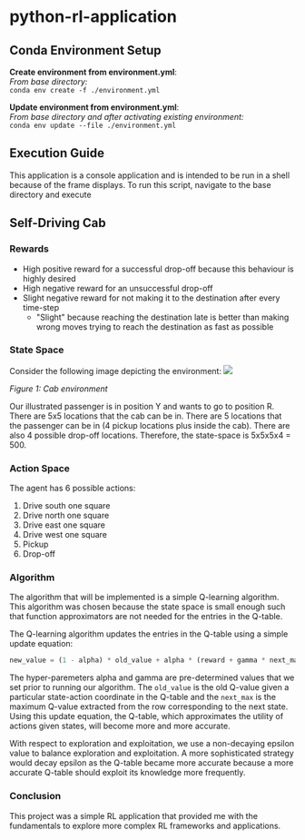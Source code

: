 # python-rl-application
## Conda Environment Setup
**Create environment from environment.yml**:  
*From base directory:*  
```conda env create -f ./environment.yml```

**Update environment from environment.yml**:  
*From base directory and after activating existing environment:*  
```conda env update --file ./environment.yml```

## Execution Guide
This application is a console application and is intended to be run in a shell because of the frame displays. To run this script, navigate to the base directory and execute 

## Self-Driving Cab
### Rewards
- High positive reward for a successful drop-off because this behaviour is highly desired
- High negative reward for an unsuccessful drop-off
- Slight negative reward for not making it to the destination after every time-step
    - "Slight" because reaching the destination late is better than making wrong moves trying to reach the destination as fast as possible
    
### State Space
Consider the following image depicting the environment:
![](images/cab-env.PNG)

*Figure 1: Cab environment*

Our illustrated passenger is in position Y and wants to go to position R. There are 5x5 locations that the cab can be in. There are 5 locations that the passenger can be in (4 pickup locations plus inside the cab). There are also 4 possible drop-off locations. Therefore, the state-space is 5x5x5x4 = 500. 

### Action Space
The agent has 6 possible actions:
1. Drive south one square
2. Drive north one square
3. Drive east one square
4. Drive west one square
5. Pickup
6. Drop-off

### Algorithm
The algorithm that will be implemented is a simple Q-learning algorithm. This algorithm was chosen because the state space is small enough such that function approximators are not needed for the entries in the Q-table. 

The Q-learning algorithm updates the entries in the Q-table using a simple update equation:

```python
new_value = (1 - alpha) * old_value + alpha * (reward + gamma * next_max)
```

The hyper-paremeters alpha and gamma are pre-determined values that we set prior to running our algorithm. The ```old_value``` is the old Q-value given a particular state-action coordinate in the Q-table and the ```next_max``` is the maximum Q-value extracted from the row corresponding to the next state. Using this update equation, the Q-table, which approximates the utility of actions given states, will become more and more accurate. 

With respect to exploration and exploitation, we use a non-decaying epsilon value to balance exploration and exploitation. A more sophisticated strategy would decay epsilon as the Q-table became more accurate because a more accurate Q-table should exploit its knowledge more frequently.

### Conclusion
This project was a simple RL application that provided me with the fundamentals to explore more complex RL frameworks and applications. 